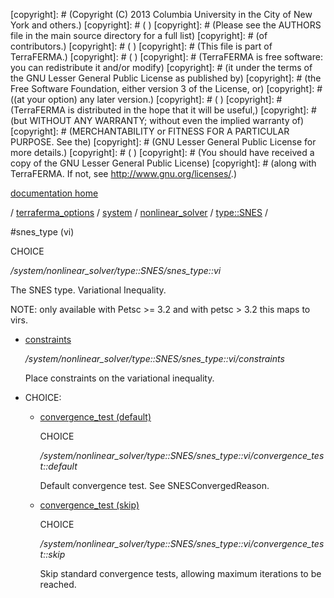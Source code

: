 [copyright]: # (Copyright (C) 2013 Columbia University in the City of New York and others.)
[copyright]: # ( )
[copyright]: # (Please see the AUTHORS file in the main source directory for a full list)
[copyright]: # (of contributors.)
[copyright]: # ( )
[copyright]: # (This file is part of TerraFERMA.)
[copyright]: # ( )
[copyright]: # (TerraFERMA is free software: you can redistribute it and/or modify)
[copyright]: # (it under the terms of the GNU Lesser General Public License as published by)
[copyright]: # (the Free Software Foundation, either version 3 of the License, or)
[copyright]: # ((at your option) any later version.)
[copyright]: # ( )
[copyright]: # (TerraFERMA is distributed in the hope that it will be useful,)
[copyright]: # (but WITHOUT ANY WARRANTY; without even the implied warranty of)
[copyright]: # (MERCHANTABILITY or FITNESS FOR A PARTICULAR PURPOSE. See the)
[copyright]: # (GNU Lesser General Public License for more details.)
[copyright]: # ( )
[copyright]: # (You should have received a copy of the GNU Lesser General Public License)
[copyright]: # (along with TerraFERMA. If not, see <http://www.gnu.org/licenses/>.)

[documentation home](Documentation)

/ [terraferma_options](../../../../terraferma_options.md) / [system](../../../system.md) / [nonlinear_solver](../../nonlinear_solver.md) / [type::SNES](../type__SNES.md) /

#snes_type (vi)

CHOICE 

*/system/nonlinear_solver/type::SNES/snes_type::vi*

The SNES type. Variational Inequality.

NOTE: only available with Petsc >= 3.2 and with petsc > 3.2 this maps to virs.

* [constraints](snes_type__vi/constraints.md "child")

    */system/nonlinear_solver/type::SNES/snes_type::vi/constraints*

    Place constraints on the variational inequality.

* CHOICE:
    * [convergence_test (default)](snes_type__vi/convergence_test__default.md "child")

        CHOICE 

        */system/nonlinear_solver/type::SNES/snes_type::vi/convergence_test::default*

        Default convergence test. See SNESConvergedReason.

    * [convergence_test (skip)](snes_type__vi/convergence_test__skip.md "child")

        CHOICE 

        */system/nonlinear_solver/type::SNES/snes_type::vi/convergence_test::skip*

        Skip standard convergence tests, allowing maximum iterations to be reached.

[autogenerated]: # (This file was automatically generated from the schema file:/home/cwilson/repos/github/TerraFERMA/TerraFERMA/buckettools/schemas/solvers.rng.)

